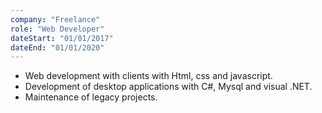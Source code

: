 ```yaml
---
company: "Freelance"
role: "Web Developer"
dateStart: "01/01/2017"
dateEnd: "01/01/2020"
---
```


- Web development with clients with Html, css and javascript.
- Development of desktop applications with C#, Mysql and visual .NET.
- Maintenance of legacy projects.
